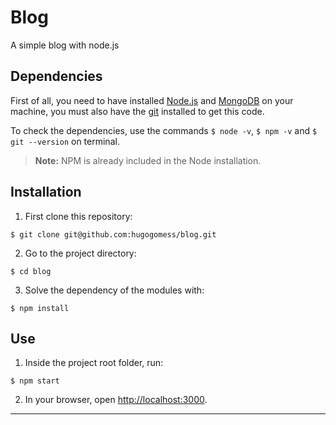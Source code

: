 # Blog

A simple blog with node.js

## Dependencies

First of all, you need to have installed [Node.js](https://nodejs.org) and [MongoDB](https://www.mongodb.com/download-center/community) on your machine,  you must also have the [git](https://git-scm.com/downloads) installed to get this code.

To check the dependencies, use the commands `$ node -v`, `$ npm -v` and `$ git --version` on terminal.


> **Note:** NPM is already included in the Node installation.

## Installation

1. First clone this repository:

  ```
  $ git clone git@github.com:hugogomess/blog.git
  ```

2. Go to the project directory:

  ```
  $ cd blog
  ```

3. Solve the dependency of the modules with:

  ```
  $ npm install
  ```

## Use

1. Inside the project root folder, run:

  ```
  $ npm start
  ```

2. In your browser, open [http://localhost:3000](http://localhost:3000).

----------